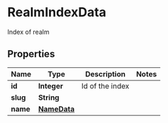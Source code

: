 

# RealmIndexData

Index of realm

## Properties

Name | Type | Description | Notes
------------ | ------------- | ------------- | -------------
**id** | **Integer** | Id of the index | 
**slug** | **String** |  | 
**name** | [**NameData**](NameData.md) |  | 



